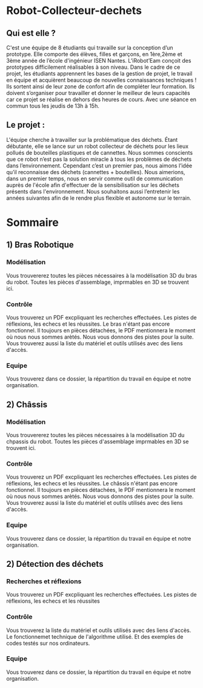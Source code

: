 # Robot-Collecteur-dechets

## Qui est elle ? 

C'est une équipe de 8 étudiants qui travaille sur la conception d’un prototype. Elle comporte des élèves, filles et garçons, en 1ère,2ème et 3ème année de l’école d'ingénieur  ISEN Nantes. L’iRobot’Eam conçoit des prototypes difficilement réalisables à son niveau.  Dans le cadre de ce projet, les étudiants apprennent les bases de la gestion de projet, le travail en équipe et acquièrent beaucoup de nouvelles connaissances techniques ! Ils sortent ainsi de leur zone de confort afin de compléter leur formation. Ils doivent s’organiser pour travailler et donner le meilleur de leurs capacités car ce projet se réalise en dehors des heures de cours. Avec une séance en commun tous les jeudis de 13h à 15h.

## Le projet : 

L'équipe cherche à travailler sur la problématique des déchets. Étant débutante, elle se lance sur un robot collecteur de déchets pour les lieux pollués de bouteilles plastiques et de cannettes. Nous sommes conscients que ce robot n’est pas la solution miracle à tous les problèmes de déchets dans l’environnement. Cependant c’est un premier pas, nous aimons l’idée qu’il reconnaisse des déchets (cannettes + bouteilles). Nous aimerions, dans un premier temps, nous en servir comme outil de communication auprès de l'école afin d'effectuer de la sensibilisation sur les déchets présents dans l'environnement. Nous souhaitons aussi l’entretenir les années suivantes afin de le rendre plus flexible et autonome sur le terrain. 

# Sommaire

## 1) Bras Robotique

  ### Modélisation 
  Vous trouvererez toutes les pièces nécessaires à la modélisation 3D du bras du robot. Toutes les pièces d'assemblage, imprmables en 3D se trouvent ici. 
  
  ### Contrôle 
  Vous trouverez un PDF excpliquant les recherches effectuées. Les pistes de réflexions, les echecs et les réussites. Le bras n'étant pas encore fonctionnel. Il toujours en pièces détachées, le PDF mentionnera le moment où nous nous sommes arètés. Nous vous donnons des pistes pour la suite.  
  Vous trouverez aussi la liste du matériel et outils utilisés avec des liens d'accès. 
  
  ### Equipe 
  Vous trouverez dans ce dossier, la répartition du travail en équipe et notre organisation. 
  
## 2) Châssis 

  ### Modélisation 
  Vous trouvererez toutes les pièces nécessaires à la modélisation 3D du chpassis du robot. Toutes les pièces d'assemblage imprmables en 3D se trouvent ici.
  
  ### Contrôle 
  Vous trouverez un PDF excpliquant les recherches effectuées. Les pistes de réflexions, les echecs et les réussites. Le châssis n'étant pas encore fonctionnel. Il toujours en pièces détachées, le PDF mentionnera le moment où nous nous sommes arètés. Nous vous donnons des pistes pour la suite.    
  Vous trouverez aussi la liste du matériel et outils utilisés avec des liens d'accès. 
  
  ### Equipe 
  Vous trouverez dans ce dossier, la répartition du travail en équipe et notre organisation. 
  
## 2) Détection des déchets  

  ### Recherches et réflexions 
  Vous trouverez un PDF excpliquant les recherches effectuées. Les pistes de réflexions, les echecs et les réussites
  
  ### Contrôle  
  Vous trouverez  la liste du matériel et outils utilisés avec des liens d'accès. Le fonctionnemet technique de l'algorithme utilisé. Et des exemples de codes testés sur nos ordinateurs. 
  
  ### Equipe 
  Vous trouverez dans ce dossier, la répartition du travail en équipe et notre organisation. 
